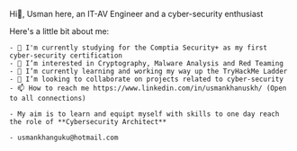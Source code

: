 Hi👋, Usman here, an IT-AV Engineer and a cyber-security enthusiast

Here's a little bit about me:

    - 🌱 I'm currently studying for the Comptia Security+ as my first cyber-security certification 
    - 👀 I’m interested in Cryptography, Malware Analysis and Red Teaming 
    - 🌱 I’m currently learning and working my way up the TryHackMe Ladder 
    - 💞️ I’m looking to collaborate on projects related to cyber-security
    - 📫 How to reach me https://www.linkedin.com/in/usmankhanuskh/ (Open to all connections)
    
    - My aim is to learn and equipt myself with skills to one day reach the role of **Cybersecurity Architect**

    - usmankhanguku@hotmail.com


<!---
uskasha/uskasha is a ✨ special ✨ repository because its `README.md` (this file) appears on your GitHub profile.
You can click the Preview link to take a look at your changes.
--->

